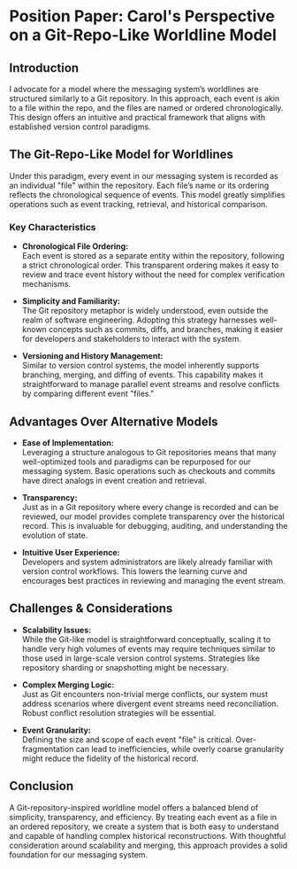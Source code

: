 # Position Paper: Carol's Perspective on a Git-Repo-Like Worldline Model

## Introduction

I advocate for a model where the messaging system’s worldlines are structured
similarly to a Git repository. In this approach, each event is akin to a file
within the repo, and the files are named or ordered chronologically. This design
offers an intuitive and practical framework that aligns with established version
control paradigms.

## The Git-Repo-Like Model for Worldlines

Under this paradigm, every event in our messaging system is recorded as an
individual "file" within the repository. Each file’s name or its ordering
reflects the chronological sequence of events. This model greatly simplifies
operations such as event tracking, retrieval, and historical comparison.

### Key Characteristics

- **Chronological File Ordering:**  
  Each event is stored as a separate entity within the repository, following
  a strict chronological order. This transparent ordering makes it easy to review
  and trace event history without the need for complex verification mechanisms.

- **Simplicity and Familiarity:**  
  The Git repository metaphor is widely understood, even outside the realm
  of software engineering. Adopting this strategy harnesses well-known concepts
  such as commits, diffs, and branches, making it easier for developers and
  stakeholders to interact with the system.

- **Versioning and History Management:**  
  Similar to version control systems, the model inherently supports
  branching, merging, and diffing of events. This capability makes it
  straightforward to manage parallel event streams and resolve conflicts by
  comparing different event "files."

## Advantages Over Alternative Models

- **Ease of Implementation:**  
  Leveraging a structure analogous to Git repositories means that many
  well-optimized tools and paradigms can be repurposed for our messaging system.
  Basic operations such as checkouts and commits have direct analogs in event
  creation and retrieval.

- **Transparency:**  
  Just as in a Git repository where every change is recorded and can be
  reviewed, our model provides complete transparency over the historical record.
  This is invaluable for debugging, auditing, and understanding the evolution of
  state.

- **Intuitive User Experience:**  
  Developers and system administrators are likely already familiar with
  version control workflows. This lowers the learning curve and encourages best
  practices in reviewing and managing the event stream.

## Challenges & Considerations

- **Scalability Issues:**  
  While the Git-like model is straightforward conceptually, scaling it to
  handle very high volumes of events may require techniques similar to those
  used in large-scale version control systems. Strategies like repository
  sharding or snapshotting might be necessary.

- **Complex Merging Logic:**  
  Just as Git encounters non-trivial merge conflicts, our system must
  address scenarios where divergent event streams need reconciliation. Robust
  conflict resolution strategies will be essential.

- **Event Granularity:**  
  Defining the size and scope of each event "file" is critical. Over-
  fragmentation can lead to inefficiencies, while overly coarse granularity
  might reduce the fidelity of the historical record.

## Conclusion

A Git-repository-inspired worldline model offers a balanced blend of simplicity,
transparency, and efficiency. By treating each event as a file in an ordered
repository, we create a system that is both easy to understand and capable of
handling complex historical reconstructions. With thoughtful consideration
around scalability and merging, this approach provides a solid foundation for
our messaging system.
